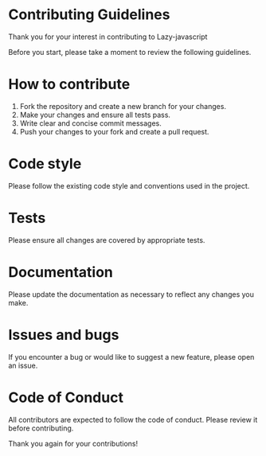# Contributing Guidelines

Thank you for your interest in contributing to Lazy-javascript

Before you start, please take a moment to review the following guidelines.

# How to contribute
1. Fork the repository and create a new branch for your changes.
2. Make your changes and ensure all tests pass.
3. Write clear and concise commit messages.
4. Push your changes to your fork and create a pull request.

# Code style
Please follow the existing code style and conventions used in the project.

# Tests
Please ensure all changes are covered by appropriate tests.

# Documentation
Please update the documentation as necessary to reflect any changes you make.

# Issues and bugs
If you encounter a bug or would like to suggest a new feature, please open an issue.

# Code of Conduct
All contributors are expected to follow the code of conduct. Please review it before contributing.

Thank you again for your contributions!
